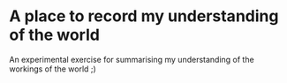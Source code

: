 # A place to record my understanding of the world

An experimental exercise for summarising my understanding of the workings of the world ;)
